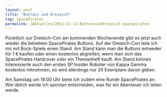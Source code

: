 ```yaml
---
layout: post
title: "Buttons und Dreieich"
tag: SpacePirates
permalink: /Aktuelles/2012-11-13-ButtonsundDreieich-spacepirates
---
```


Pünktlich zur Dreieich-Con am kommenden Wochenende gibt es jetzt auch wieder die beliebten SpacePirates Buttons. Auf der Dreieich-Con teile ich mir mit Bock-Spiele einen Stand. Am Stand kann man die Buttons entweder für 1 &euro; kaufen oder einen kostenlos abgreifen, wenn man sich das SpacePirates Hardcover oder ein Themenheft kauft. Am Stand können Interessierte auch den ersten SP:Insider Roboter von Kappa Gamma kostenlos mitnehmen, es wird allerdings nur 20 Exemplare davon geben.

Am Samstag um 19:00 Uhr biete ich zudem eine Runde SpacePirates an. Wie üblich werde ich spontan entscheiden, was für ein Abenteuer ich leiten werde.
